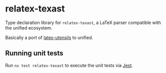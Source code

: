 # relatex-texast

Type declaration library for `relatex-texast`, a LaTeX parser compatible with the unified ecosystem.

Basically a port of [latex-utensils](https://github.com/.../latex-utensils) to unified.

## Running unit tests

Run `nx test relatex-texast` to execute the unit tests via [Jest](https://jestjs.io).
